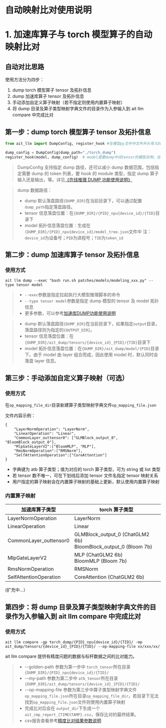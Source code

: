 # 自动映射比对使用说明

# 1. 加速库算子与 torch 模型算子的自动映射比对

## 自动对比思路

使用方法分为四步：

1. dump torch 模型算子 tensor 及拓扑信息
2. dump 加速库算子 tensor 及拓扑信息
3. 手动添加自定义算子映射（若不指定则使用内置算子映射）
4. 将 dump 目录及算子类型映射字典文件的目录作为入参输入到 ait llm compare 中完成比对

## 第一步：dump torch 模型算子 tensor 及拓扑信息

```python
from ait_llm import DumpConfig, register_hook #在模型py文件中文件开头导入DumpConfig和register_hook

dump_config = DumpConfig(dump_path="./torch_dump")
register_hook(model, dump_config)  # model是要dump中间tensor的模型实例，在模型初始化后添加代码

```

> DumpConfig 支持指定 dump 路径，还可以减小 dump 数据范围，包括指定需要 dump 的 token 列表，要 hook 的 module 类型，指定 dump 算子输入还是输出，等。详见[《在线推理 DUMP 功能使用说明》](./在线推理DUMP功能使用说明.md#dumpconfig)

> dump 数据路径：
> - dump 默认落盘路径`{DUMP_DIR}`在当前目录下，可以通过配置`dump_path`指定落盘路径。
> - tensor 信息落盘位置：在`{DUMP_DIR}/{PID}_npu{device_id}/{TID}`目录下
> - model 拓扑信息落盘位置：生成在`{DUMP_DIR}/{PID}_npu{device_id}/model_tree.json`文件中
> 注：`device_id`为设备号；`PID`为进程号；`TID`为`token_id`


## 第二步：dump 加速库算子 tensor 及拓扑信息

### 使用方式

`ait llm dump --exec "bash run.sh patches/models/modeling_xxx.py" --type tensor model`

> - `--exec`参数是指定拉起执行大模型推理脚本的命令
> - `--type tensor model`参数是指定 dump 模型的 tensor 及 model 拓扑信息
> - 更多参数，可以参考[加速库DUMP功能使用说明](./加速库DUMP功能使用说明.md)

> - dump 默认落盘路径`{DUMP_DIR}`在当前目录下，如果指定`output`目录，落盘路径则为指定的`{OUTPUT_DIR}`。
> - tensor 信息落盘位置：在`{DUMP_DIR}/ait_dump/tensors/{device_id}_{PID}/{TID}`目录下
> - model 拓扑信息落盘位置：在`{DUMP_DIR}/ait_dump/model/{PID}`目录下。由于 model 由 layer 组合而成，因此使用 model 时，默认同时会落盘 layer 信息。

## 第三步：手动添加自定义算子映射（可选）

### 使用方式

在`op_mapping_file_dir`目录新建算子类型映射字典文件`op_mapping_file.json`

文件内容示例：

```
{
    "LayerNormOperation": "LayerNorm",
    "LinearOperation": "Linear",
    "CommonLayer_outtensor0": ["GLMBlock_output_0", "BloomBlock_output_0"],
    "MlpGateLayerV2":["BloomMLP", "MLP"],
    "RmsNormOperation":["RMSNorm"],
    "SelfAttentionOperation":["CoreAttention"]
}
```

- 字典键为 atb 算子类型；值为对应的 torch 算子类型，可为 string 或 list 类型
- 若 tensor 数不唯一，可在下划线后添加 tensor 文件名指定 tensor 映射关系
- 用户指定的算子映射会在内置算子映射的基础上更新，默认使用内置算子映射

### 内置算子映射

| 加速库算子类型         | torch 算子类型                                                    |
| ---------------------- | ----------------------------------------------------------------- |
| LayerNormOperation     | LayerNorm                                                         |
| LinearOperation        | Linear                                                            |
| CommonLayer_outtensor0 | GLMBlock_output_0 (ChatGLM2 6b)<br>BloomBlock_output_0 (Bloom 7b) |
| MlpGateLayerV2         | MLP (ChatGLM2 6b)<br>BloomMLP (Bloom 7b)                          |
| RmsNormOperation       | RMSNorm                                                           |
| SelfAttentionOperation | CoreAttention (ChatGLM2 6b)                                       |

(扩充中...）

## 第四步：将 dump 目录及算子类型映射字典文件的目录作为入参输入到 ait llm compare 中完成比对

### 使用方式

```shell
ait llm compare -gp torch_dump/{PID}_npu{device_id}/{TID}/ -mp ait_dump/tensors/{device_id}_{PID}/{TID}/ --op-mapping-file xx/xxx/xx/
```

ait llm compare 提供有精度问题的数据与标杆数据之间的比对能力。
> - --golden-path 参数为第一步中 `torch_tensor`所在目录 `{DUMP_DIR}/{PID}_npu{device_id}/{TID}/`
> - --my-path 参数为第二步中 `atb_tensor`所在目录 `{DUMP_DIR}/ait_dump/tensors/{device_id}_{PID}/{TID}/`
> - --op-mapping-file 参数为第三步中算子类型映射字典文件`op_mapping_file.json`所在目录`op_mapping_file_dir`，若目录下无法找到`op_mapping_file.json`文件则使用内置算子映射
> - 完成比对后会在 `output_dir`下生成一个 `ait_cmp_report_{TIMESTAMP}.csv`，保存比对的最终结果。
> - csv报告查看参考[精度比对结果参数说明](./精度比对结果参数说明.md)
